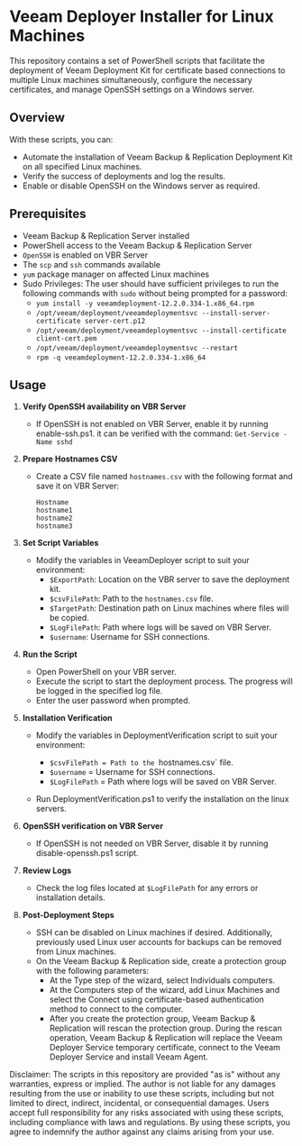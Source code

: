 # Veeam Deployer Installer for Linux Machines

This repository contains a set of PowerShell scripts that facilitate the deployment of Veeam Deployment Kit for certificate based connections to multiple Linux machines simultaneously, configure the necessary certificates, and manage OpenSSH settings on a Windows server.

## Overview

With these scripts, you can:
- Automate the installation of Veeam Backup & Replication Deployment Kit on all specified Linux machines.
- Verify the success of deployments and log the results.
- Enable or disable OpenSSH on the Windows server as required.
  
## Prerequisites

- Veeam Backup & Replication Server installed
- PowerShell access to the Veeam Backup & Replication Server
- `OpenSSH` is enabled on VBR Server
- The `scp` and `ssh` commands available
- `yum` package manager on affected Linux machines
- Sudo Privileges: The user should have sufficient privileges to run the following commands with `sudo` without being prompted for a password:
  - `yum install -y veeamdeployment-12.2.0.334-1.x86_64.rpm`
  - `/opt/veeam/deployment/veeamdeploymentsvc --install-server-certificate server-cert.p12`
  - `/opt/veeam/deployment/veeamdeploymentsvc --install-certificate client-cert.pem`
  - `/opt/veeam/deployment/veeamdeploymentsvc --restart`
  - `rpm -q veeamdeployment-12.2.0.334-1.x86_64`

## Usage

1. **Verify OpenSSH availability on VBR Server**
   - If OpenSSH is not enabled on VBR Server, enable it by running enable-ssh.ps1.
     it can be verified with the command:     `Get-Service -Name sshd`

2. **Prepare Hostnames CSV**
   - Create a CSV file named `hostnames.csv` with the following format and save it on VBR Server:
     ```
     Hostname
     hostname1
     hostname2
     hostname3
     ```

3. **Set Script Variables**
   - Modify the variables in VeeamDeployer script to suit your environment:
     - `$ExportPath`: Location on the VBR server to save the deployment kit.
     - `$csvFilePath`: Path to the `hostnames.csv` file.
     - `$TargetPath`: Destination path on Linux machines where files will be copied.
     - `$LogFilePath`: Path where logs will be saved on VBR Server.
     - `$username`: Username for SSH connections.

4. **Run the Script**
   - Open PowerShell on your VBR server.
   - Execute the script to start the deployment process. The progress will be logged in the specified log file.
   - Enter the user password when prompted.
  
5. **Installation Verification**
   - Modify the variables in DeploymentVerification script to suit your environment:
      - `$csvFilePath = Path to the `hostnames.csv` file.
      - `$username` = Username for SSH connections.
      - `$LogFilePath` = Path where logs will be saved on VBR Server.

   - Run DeploymentVerification.ps1 to verify the installation on the linux servers.
     
6. **OpenSSH verification on VBR Server**
   - If OpenSSH is not needed on VBR Server, disable it by running disable-openssh.ps1 script.
   
7. **Review Logs**
   - Check the log files located at `$LogFilePath` for any errors or installation details.

8. **Post-Deployment Steps**
   - SSH can be disabled on Linux machines if desired. Additionally, previously used Linux user accounts for backups can be removed from Linux machines.
   - On the Veeam Backup & Replication side, create a protection group with the following parameters:
     - At the Type step of the wizard, select Individuals computers.
     - At the Computers step of the wizard, add Linux Machines and select the Connect using certificate-based authentication method to connect to the computer.
     - After you create the protection group, Veeam Backup & Replication will rescan the protection group. During the rescan operation, Veeam Backup & Replication will replace the Veeam Deployer Service temporary certificate, connect to the Veeam Deployer Service and install Veeam Agent.
    
Disclaimer: The scripts in this repository are provided "as is" without any warranties, express or implied. The author is not liable for any damages resulting from the use or inability to use these scripts, including but not limited to direct, indirect, incidental, or consequential damages. Users accept full responsibility for any risks associated with using these scripts, including compliance with laws and regulations. By using these scripts, you agree to indemnify the author against any claims arising from your use.
